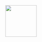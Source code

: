 

<div id="header" align="center">
  <img src="https://media.giphy.com/media/VbnUQpnihPSIgIXuZv/giphy.gif" width="100"/>
</div>

<!--
**Canytr/Canytr** is a ✨ _special_ ✨ repository because its `README.md` (this file) appears on your GitHub profile.

Here are some ideas to get you started:

- 🔭 I’m currently working on ...
- 🌱 I’m currently learning ...
- 👯 I’m looking to collaborate on ...
- 🤔 I’m looking for help with ...
- 💬 Ask me about ...
- 📫 How to reach me: ...
- 😄 Pronouns: ...
- ⚡ Fun fact: ...
-->
